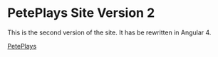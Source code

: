 # PetePlays Site Version 2 #

This is the second version of the site.  It has be rewritten in Angular 4.

[PetePlays](http://www.peteplays.com)
